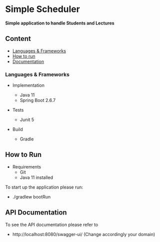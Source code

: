 # Simple Scheduler

__Simple application to handle Students and Lectures__

## Content
- [Languages & Frameworks](#Languages-&-frameworks)
- [How to run](#how-to-run)
- [Documentation](#api-documentation)

### Languages & Frameworks

- Implementation
    - Java 11
    - Spring Boot 2.6.7

- Tests
    - Junit 5

- Build
    - Gradle 

## How to Run

- Requirements
    - Git
    - Java 11 installed

To start up the application please run:
- ./gradlew bootRun

## API Documentation
To see the API  documentation please refer to
- http://localhost:8080/swagger-ui/ (Change accordingly your domain)